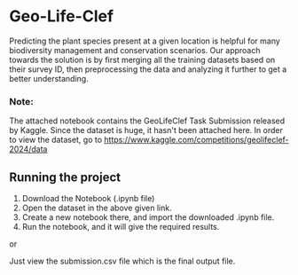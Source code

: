 # Geo-Life-Clef
Predicting the plant species present at a given location is helpful for many biodiversity management and conservation scenarios. Our approach towards the solution is by first merging all the training datasets based on their survey ID, then preprocessing the data and analyzing it further to get a better understanding. 

### Note:
The attached notebook contains the GeoLifeClef Task Submission released by Kaggle. Since the dataset is huge, it hasn't been attached here. In order to view the dataset, 
go to https://www.kaggle.com/competitions/geolifeclef-2024/data

## Running the project
1. Download the Notebook (.ipynb file)
2. Open the dataset in the above given link.
3. Create a new notebook there, and import the downloaded .ipynb file.
4. Run the notebook, and it will give the required results.

or

Just view the submission.csv file which is the final output file.
